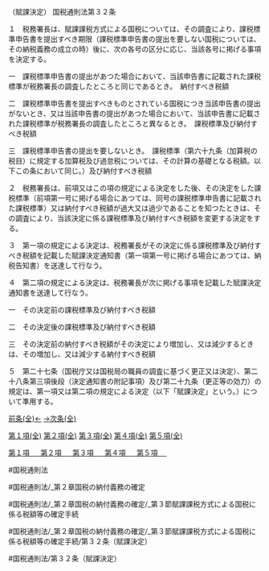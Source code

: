 （賦課決定）
国税通則法第３２条

１　税務署長は、賦課課税方式による国税については、その調査により、課税標準申告書を提出すべき期限（課税標準申告書の提出を要しない国税については、その納税義務の成立の時）後に、次の各号の区分に応じ、当該各号に掲げる事項を決定する。

一　課税標準申告書の提出があつた場合において、当該申告書に記載された課税標準が税務署長の調査したところと同じであるとき。　納付すべき税額

二　課税標準申告書を提出すべきものとされている国税につき当該申告書の提出がないとき、又は当該申告書の提出があつた場合において、当該申告書に記載された課税標準が税務署長の調査したところと異なるとき。　課税標準及び納付すべき税額

三　課税標準申告書の提出を要しないとき。　課税標準（第六十九条（加算税の税目）に規定する加算税及び過怠税については、その計算の基礎となる税額。以下この条において同じ。）及び納付すべき税額

２　税務署長は、前項又はこの項の規定による決定をした後、その決定をした課税標準（前項第一号に掲げる場合にあつては、同号の課税標準申告書に記載された課税標準）又は納付すべき税額が過大又は過少であることを知つたときは、その調査により、当該決定に係る課税標準及び納付すべき税額を変更する決定をする。

３　第一項の規定による決定は、税務署長がその決定に係る課税標準及び納付すべき税額を記載した賦課決定通知書（第一項第一号に掲げる場合にあつては、納税告知書）を送達して行なう。

４　第二項の規定による決定は、税務署長が次に掲げる事項を記載した賦課決定通知書を送達して行なう。

一　その決定前の課税標準及び納付すべき税額

二　その決定後の課税標準及び納付すべき税額

三　その決定前の納付すべき税額がその決定により増加し、又は減少するときは、その増加し、又は減少する納付すべき税額

５　第二十七条（国税庁又は国税局の職員の調査に基づく更正又は決定）、第二十八条第三項後段（決定通知書の附記事項）及び第二十九条（更正等の効力）の規定は、第一項又は第二項の規定による決定（以下「賦課決定」という。）について準用する。

[前条(全)←](国税通則法＿＿＿＿＿第３１条_.md)    [→次条(全)](国税通則法＿＿＿＿＿第３３条_.md)

[第１項(全)](国税通則法＿＿＿＿＿第３２条第１項_.md)  [第２項(全)](国税通則法＿＿＿＿＿第３２条第２項_.md)  [第３項(全)](国税通則法＿＿＿＿＿第３２条第３項_.md)  [第４項(全)](国税通則法＿＿＿＿＿第３２条第４項_.md)  [第５項(全)](国税通則法＿＿＿＿＿第３２条第５項_.md)  

[第１項 　 ](国税通則法＿＿＿＿＿第３２条第１項.md)  [第２項 　 ](国税通則法＿＿＿＿＿第３２条第２項.md)  [第３項 　 ](国税通則法＿＿＿＿＿第３２条第３項.md)  [第４項 　 ](国税通則法＿＿＿＿＿第３２条第４項.md)  [第５項 　 ](国税通則法＿＿＿＿＿第３２条第５項.md)  

#国税通則法

#国税通則法/_第２章国税の納付義務の確定

#国税通則法/_第２章国税の納付義務の確定/_第３節賦課課税方式による国税に係る税額等の確定手続

#国税通則法/_第２章国税の納付義務の確定/_第３節賦課課税方式による国税に係る税額等の確定手続/第３２条（賦課決定）

#国税通則法/第３２条（賦課決定）

